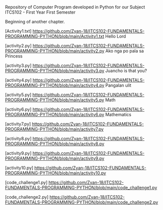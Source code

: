Repository of Computer Program developed in Python for our Subject ITCS102 - First Year First Semester

Beginning of another chapter.

[Activity1.txt] https://github.com/Zyan-18/ITCS102-FUNDAMENTALS-PROGRAMMING-PYTHON/blob/main/Activity1.txt
Hello Lord

[activity2.py] https://github.com/Zyan-18/ITCS102-FUNDAMENTALS-PROGRAMMING-PYTHON/blob/main/activity2.py
Ako nga po pala sa Princess

[activity3.py] https://github.com/Zyan-18/ITCS102-FUNDAMENTALS-PROGRAMMING-PYTHON/blob/main/activity3.py
Juancho is that you?

[activity4.py] https://github.com/Zyan-18/ITCS102-FUNDAMENTALS-PROGRAMMING-PYTHON/blob/main/activity4.py
Pangalan ulit

[activity5.py] https://github.com/Zyan-18/ITCS102-FUNDAMENTALS-PROGRAMMING-PYTHON/blob/main/activity5.py
Math

[activity6.py] https://github.com/Zyan-18/ITCS102-FUNDAMENTALS-PROGRAMMING-PYTHON/blob/main/activity6.py
Mathematics

[activity7.py] https://github.com/Zyan-18/ITCS102-FUNDAMENTALS-PROGRAMMING-PYTHON/blob/main/activity7.py


[activity8.py] https://github.com/Zyan-18/ITCS102-FUNDAMENTALS-PROGRAMMING-PYTHON/blob/main/activity8.py

[activity9.py] https://github.com/Zyan-18/ITCS102-FUNDAMENTALS-PROGRAMMING-PYTHON/blob/main/activity9.py

[activity10.py] https://github.com/Zyan-18/ITCS102-FUNDAMENTALS-PROGRAMMING-PYTHON/blob/main/activity10.py

[code_challenge1.py] https://github.com/Zyan-18/ITCS102-FUNDAMENTALS-PROGRAMMING-PYTHON/blob/main/code_challenge1.py

[code_challenge2.py] https://github.com/Zyan-18/ITCS102-FUNDAMENTALS-PROGRAMMING-PYTHON/blob/main/code_challenge2.py
